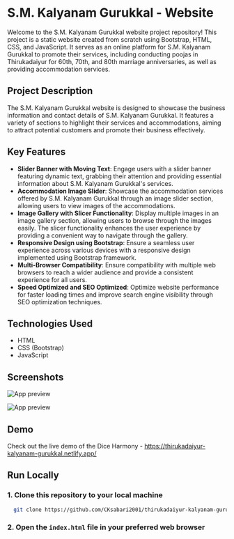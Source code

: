 # S.M. Kalyanam Gurukkal - Website

Welcome to the S.M. Kalyanam Gurukkal website project repository! This project is a static website created from scratch using Bootstrap, HTML, CSS, and JavaScript. It serves as an online platform for S.M. Kalyanam Gurukkal to promote their services, including conducting poojas in Thirukadaiyur for 60th, 70th, and 80th marriage anniversaries, as well as providing accommodation services.

## Project Description

The S.M. Kalyanam Gurukkal website is designed to showcase the business information and contact details of S.M. Kalyanam Gurukkal. It features a variety of sections to highlight their services and accommodations, aiming to attract potential customers and promote their business effectively.

## Key Features

- **Slider Banner with Moving Text**: Engage users with a slider banner featuring dynamic text, grabbing their attention and providing essential information about S.M. Kalyanam Gurukkal's services.
- **Accommodation Image Slider**: Showcase the accommodation services offered by S.M. Kalyanam Gurukkal through an image slider section, allowing users to view images of the accommodations.
- **Image Gallery with Slicer Functionality**: Display multiple images in an image gallery section, allowing users to browse through the images easily. The slicer functionality enhances the user experience by providing a convenient way to navigate through the gallery.
- **Responsive Design using Bootstrap**: Ensure a seamless user experience across various devices with a responsive design implemented using Bootstrap framework.
- **Multi-Browser Compatibility**: Ensure compatibility with multiple web browsers to reach a wider audience and provide a consistent experience for all users.
- **Speed Optimized and SEO Optimized**: Optimize website performance for faster loading times and improve search engine visibility through SEO optimization techniques.

## Technologies Used

- HTML
- CSS (Bootstrap)
- JavaScript

## Screenshots

![App preview](https://private-user-images.githubusercontent.com/110533554/306064838-3a969333-79aa-4675-9a6e-81390b2dc371.png?jwt=eyJhbGciOiJIUzI1NiIsInR5cCI6IkpXVCJ9.eyJpc3MiOiJnaXRodWIuY29tIiwiYXVkIjoicmF3LmdpdGh1YnVzZXJjb250ZW50LmNvbSIsImtleSI6ImtleTUiLCJleHAiOjE3MDgzNzM5MDgsIm5iZiI6MTcwODM3MzYwOCwicGF0aCI6Ii8xMTA1MzM1NTQvMzA2MDY0ODM4LTNhOTY5MzMzLTc5YWEtNDY3NS05YTZlLTgxMzkwYjJkYzM3MS5wbmc_WC1BbXotQWxnb3JpdGhtPUFXUzQtSE1BQy1TSEEyNTYmWC1BbXotQ3JlZGVudGlhbD1BS0lBVkNPRFlMU0E1M1BRSzRaQSUyRjIwMjQwMjE5JTJGdXMtZWFzdC0xJTJGczMlMkZhd3M0X3JlcXVlc3QmWC1BbXotRGF0ZT0yMDI0MDIxOVQyMDEzMjhaJlgtQW16LUV4cGlyZXM9MzAwJlgtQW16LVNpZ25hdHVyZT1hYzI2ZmIxZTVhNzM3ODA0ZGVhY2YxY2M3NjM5ZTNiOWY2YzU0M2I5ZDU2ZjRiMDk3YmMxMjIxOGRjNzlmYjM5JlgtQW16LVNpZ25lZEhlYWRlcnM9aG9zdCZhY3Rvcl9pZD0wJmtleV9pZD0wJnJlcG9faWQ9MCJ9.uPeY0yZyiZQUvBn8a0n9YtuJBJwn0MBPSRl43EMFJxc)

![App preview](https://private-user-images.githubusercontent.com/110533554/306064850-a3e9189c-f8b0-408b-854a-6ca2eedfab19.png?jwt=eyJhbGciOiJIUzI1NiIsInR5cCI6IkpXVCJ9.eyJpc3MiOiJnaXRodWIuY29tIiwiYXVkIjoicmF3LmdpdGh1YnVzZXJjb250ZW50LmNvbSIsImtleSI6ImtleTUiLCJleHAiOjE3MDgzNzM5MDgsIm5iZiI6MTcwODM3MzYwOCwicGF0aCI6Ii8xMTA1MzM1NTQvMzA2MDY0ODUwLWEzZTkxODljLWY4YjAtNDA4Yi04NTRhLTZjYTJlZWRmYWIxOS5wbmc_WC1BbXotQWxnb3JpdGhtPUFXUzQtSE1BQy1TSEEyNTYmWC1BbXotQ3JlZGVudGlhbD1BS0lBVkNPRFlMU0E1M1BRSzRaQSUyRjIwMjQwMjE5JTJGdXMtZWFzdC0xJTJGczMlMkZhd3M0X3JlcXVlc3QmWC1BbXotRGF0ZT0yMDI0MDIxOVQyMDEzMjhaJlgtQW16LUV4cGlyZXM9MzAwJlgtQW16LVNpZ25hdHVyZT1iMTJhMGM1N2M0M2QwNDgzMDc3NTZiNDU1ZDY1Mzk3MTkyZTBiZmZjYzZlYmIzNWMxY2Y3MzgyN2RmMjU2Mzg3JlgtQW16LVNpZ25lZEhlYWRlcnM9aG9zdCZhY3Rvcl9pZD0wJmtleV9pZD0wJnJlcG9faWQ9MCJ9.LkffXF1I5qYaguaNN0FATq4B-jtytADC1fAPsIxxVRg)

## Demo

Check out the live demo of the Dice Harmony - https://thirukadaiyur-kalyanam-gurukkal.netlify.app/

## Run Locally

### 1. Clone this repository to your local machine

```bash
  git clone https://github.com/CKsabari2001/thirukadaiyur-kalyanam-gurukkal
```

### 2. Open the `index.html` file in your preferred web browser
